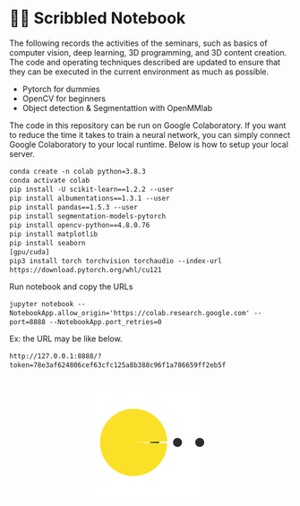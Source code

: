 # 👋🏻 Scribbled Notebook
The following records the activities of the seminars, such as basics of computer vision, deep learning, 3D programming, and 3D content creation. The code and operating techniques described are updated to ensure that they can be executed in the current environment as much as possible.
- Pytorch for dummies
- OpenCV for beginners
- Object detection & Segmentattion with OpenMMlab

The code in this repository can be run on Google Colaboratory. If you want to reduce the time it takes to train a neural network, you can simply connect Google Colaboratory to your local runtime. Below is how to setup your local server.
```
conda create -n colab python=3.8.3
conda activate colab
pip install -U scikit-learn==1.2.2 --user
pip install albumentations==1.3.1 --user
pip install pandas==1.5.3 --user
pip install segmentation-models-pytorch
pip install opencv-python==4.8.0.76
pip install matplotlib
pip install seaborn
[gpu/cuda]
pip3 install torch torchvision torchaudio --index-url https://download.pytorch.org/whl/cu121
```

Run notebook and copy the URLs
```
jupyter notebook --NotebookApp.allow_origin='https://colab.research.google.com' --port=8888 --NotebookApp.port_retries=0
```
Ex: the URL may be like below.
```
http://127.0.0.1:8888/?token=78e3af624806cef63cfc125a8b388c96f1a786659ff2eb5f
```

<div align="center">
	<br>
	<img src="https://raw.githubusercontent.com/Aniket965/Aniket965/master/pacman.svg?sanitize=true" width="200" height="200">
</div>
